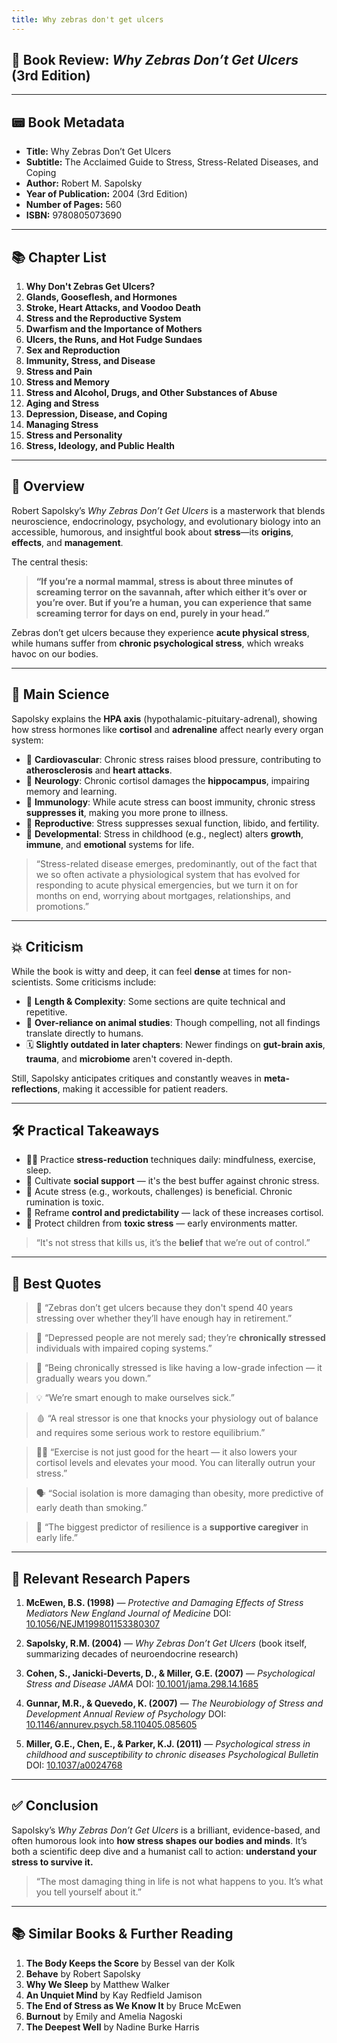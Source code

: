 ```yaml
---
title: Why zebras don't get ulcers
---
```


## 📘 Book Review: *Why Zebras Don’t Get Ulcers* (3rd Edition)

---

## 📟 Book Metadata

* **Title:** Why Zebras Don’t Get Ulcers
* **Subtitle:** The Acclaimed Guide to Stress, Stress-Related Diseases, and Coping
* **Author:** Robert M. Sapolsky
* **Year of Publication:** 2004 (3rd Edition)
* **Number of Pages:** 560
* **ISBN:** 9780805073690

---

## 📚 Chapter List

1. **Why Don't Zebras Get Ulcers?**
2. **Glands, Gooseflesh, and Hormones**
3. **Stroke, Heart Attacks, and Voodoo Death**
4. **Stress and the Reproductive System**
5. **Dwarfism and the Importance of Mothers**
6. **Ulcers, the Runs, and Hot Fudge Sundaes**
7. **Sex and Reproduction**
8. **Immunity, Stress, and Disease**
9. **Stress and Pain**
10. **Stress and Memory**
11. **Stress and Alcohol, Drugs, and Other Substances of Abuse**
12. **Aging and Stress**
13. **Depression, Disease, and Coping**
14. **Managing Stress**
15. **Stress and Personality**
16. **Stress, Ideology, and Public Health**

---

## 🧠 Overview

Robert Sapolsky’s *Why Zebras Don’t Get Ulcers* is a masterwork that blends neuroscience, endocrinology, psychology, and evolutionary biology into an accessible, humorous, and insightful book about **stress**—its **origins**, **effects**, and **management**.

The central thesis:

> **“If you’re a normal mammal, stress is about three minutes of screaming terror on the savannah, after which either it’s over or you’re over. But if you’re a human, you can experience that same screaming terror for days on end, purely in your head.”**

Zebras don’t get ulcers because they experience **acute physical stress**, while humans suffer from **chronic psychological stress**, which wreaks havoc on our bodies.

---

## 🔬 Main Science

Sapolsky explains the **HPA axis** (hypothalamic-pituitary-adrenal), showing how stress hormones like **cortisol** and **adrenaline** affect nearly every organ system:

* 💓 **Cardiovascular**: Chronic stress raises blood pressure, contributing to **atherosclerosis** and **heart attacks**.
* 🧠 **Neurology**: Chronic cortisol damages the **hippocampus**, impairing memory and learning.
* 🧬 **Immunology**: While acute stress can boost immunity, chronic stress **suppresses it**, making you more prone to illness.
* 🍦 **Reproductive**: Stress suppresses sexual function, libido, and fertility.
* 👶 **Developmental**: Stress in childhood (e.g., neglect) alters **growth**, **immune**, and **emotional** systems for life.

> “Stress-related disease emerges, predominantly, out of the fact that we so often activate a physiological system that has evolved for responding to acute physical emergencies, but we turn it on for months on end, worrying about mortgages, relationships, and promotions.”

---

## 💥 Criticism

While the book is witty and deep, it can feel **dense** at times for non-scientists. Some criticisms include:

* 📖 **Length & Complexity**: Some sections are quite technical and repetitive.
* 🧪 **Over-reliance on animal studies**: Though compelling, not all findings translate directly to humans.
* 🗓️ **Slightly outdated in later chapters**: Newer findings on **gut-brain axis**, **trauma**, and **microbiome** aren't covered in-depth.

Still, Sapolsky anticipates critiques and constantly weaves in **meta-reflections**, making it accessible for patient readers.

---

## 🛠️ Practical Takeaways

* 🏋️‍♀️ Practice **stress-reduction** techniques daily: mindfulness, exercise, sleep.
* 📣 Cultivate **social support** — it's the best buffer against chronic stress.
* 🏃 Acute stress (e.g., workouts, challenges) is beneficial. Chronic rumination is toxic.
* 🔄 Reframe **control and predictability** — lack of these increases cortisol.
* 👶 Protect children from **toxic stress** — early environments matter.

> “It's not stress that kills us, it’s the **belief** that we’re out of control.”

---

## 💬 Best Quotes

> 🦣 “Zebras don’t get ulcers because they don't spend 40 years stressing over whether they’ll have enough hay in retirement.”

> 🧠 “Depressed people are not merely sad; they’re **chronically stressed** individuals with impaired coping systems.”

> 🧬 “Being chronically stressed is like having a low-grade infection — it gradually wears you down.”

> 💡 “We’re smart enough to make ourselves sick.”

> 🩸 “A real stressor is one that knocks your physiology out of balance and requires some serious work to restore equilibrium.”

> 🏋️‍♂️ “Exercise is not just good for the heart — it also lowers your cortisol levels and elevates your mood. You can literally outrun your stress.”

> 🗣️ “Social isolation is more damaging than obesity, more predictive of early death than smoking.”

> 🤮 “The biggest predictor of resilience is a **supportive caregiver** in early life.”

---

## 🧪 Relevant Research Papers

1. **McEwen, B.S. (1998)** — *Protective and Damaging Effects of Stress Mediators*
   *New England Journal of Medicine*
   DOI: [10.1056/NEJM199801153380307](https://doi.org/10.1056/NEJM199801153380307)

2. **Sapolsky, R.M. (2004)** — *Why Zebras Don’t Get Ulcers* (book itself, summarizing decades of neuroendocrine research)

3. **Cohen, S., Janicki-Deverts, D., & Miller, G.E. (2007)** — *Psychological Stress and Disease*
   *JAMA*
   DOI: [10.1001/jama.298.14.1685](https://doi.org/10.1001/jama.298.14.1685)

4. **Gunnar, M.R., & Quevedo, K. (2007)** — *The Neurobiology of Stress and Development*
   *Annual Review of Psychology*
   DOI: [10.1146/annurev.psych.58.110405.085605](https://doi.org/10.1146/annurev.psych.58.110405.085605)

5. **Miller, G.E., Chen, E., & Parker, K.J. (2011)** — *Psychological stress in childhood and susceptibility to chronic diseases*
   *Psychological Bulletin*
   DOI: [10.1037/a0024768](https://doi.org/10.1037/a0024768)

---

## ✅ Conclusion

Sapolsky’s *Why Zebras Don’t Get Ulcers* is a brilliant, evidence-based, and often humorous look into **how stress shapes our bodies and minds**. It’s both a scientific deep dive and a humanist call to action: **understand your stress to survive it.**

> “The most damaging thing in life is not what happens to you. It’s what you tell yourself about it.”

---

## 📚 Similar Books & Further Reading

1. **The Body Keeps the Score** by Bessel van der Kolk
2. **Behave** by Robert Sapolsky
3. **Why We Sleep** by Matthew Walker
4. **An Unquiet Mind** by Kay Redfield Jamison
5. **The End of Stress as We Know It** by Bruce McEwen
6. **Burnout** by Emily and Amelia Nagoski
7. **The Deepest Well** by Nadine Burke Harris